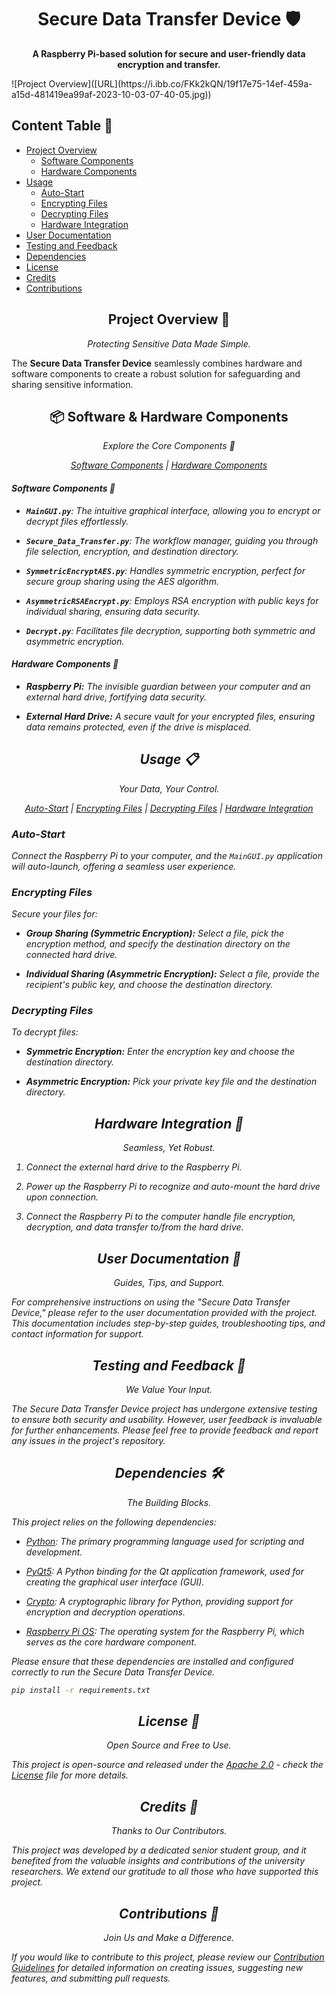 <!-- Title Section -->
<h1 align="center">Secure Data Transfer Device 🛡️</h1>

<p align="center">
  <strong>A Raspberry Pi-based solution for secure and user-friendly data encryption and transfer.</strong>
</p>
![Project Overview]([URL](https://i.ibb.co/FKk2kQN/19f17e75-14ef-459a-a15d-481419ea99af-2023-10-03-07-40-05.jpg))

<h2 align="left">Content Table 📑</h2>

- [Project Overview](#project-overview)
  - [Software Components](#software-components)
  - [Hardware Components](#hardware-components)
- [Usage](#usage)
  - [Auto-Start](#auto-start)
  - [Encrypting Files](#encrypting-files)
  - [Decrypting Files](#decrypting-files)
  - [Hardware Integration](#hardware-integration)
- [User Documentation](#user-documentation)
- [Testing and Feedback](#testing-and-feedback)
- [Dependencies](#dependencies)
- [License](#license)
- [Credits](#credits)
- [Contributions](#contributions)

<!-- Project Description -->
<h2 align="center">Project Overview 🚀</h2>

<p align="center">
  <em>Protecting Sensitive Data Made Simple.</em>
</p>

The **Secure Data Transfer Device** seamlessly combines hardware and software components to create a robust solution for safeguarding and sharing sensitive information.

<!-- Components Section -->
<h2 align="center">📦 Software & Hardware Components</h2>

<p align="center">
  <em>Explore the Core Components 🧩</strong>
</p>

<p align="center">
  <a href="#software-components">Software Components</a> |
  <a href="#hardware-components">Hardware Components</a>
</p>

<!-- Software Components Section -->
<h4 align="left" id="software-components">Software Components 📂</h4>

- **`MainGUI.py`**: The intuitive graphical interface, allowing you to encrypt or decrypt files effortlessly.

- **`Secure_Data_Transfer.py`**: The workflow manager, guiding you through file selection, encryption, and destination directory.

- **`SymmetricEncryptAES.py`**: Handles symmetric encryption, perfect for secure group sharing using the AES algorithm.

- **`AsymmetricRSAEncrypt.py`**: Employs RSA encryption with public keys for individual sharing, ensuring data security.

- **`Decrypt.py`**: Facilitates file decryption, supporting both symmetric and asymmetric encryption.

<!-- Hardware Components Section -->
<h4 align="left" id="hardware-components">Hardware Components 🧰</h4>

- **_Raspberry Pi:_** The invisible guardian between your computer and an external hard drive, fortifying data security.

- **_External Hard Drive:_** A secure vault for your encrypted files, ensuring data remains protected, even if the drive is misplaced.

<!-- Usage Section -->
<h2 align="center">Usage 📋</h2>

<p align="center">
  <em>Your Data, Your Control.</em>
</p>

<p align="center">
  <a href="#auto-start">Auto-Start</a> |
  <a href="#encrypting-files">Encrypting Files</a> |
  <a href="#decrypting-files">Decrypting Files</a> |
  <a href="#hardware-integration">Hardware Integration</a>
</p>

### Auto-Start

Connect the Raspberry Pi to your computer, and the `MainGUI.py` application will auto-launch, offering a seamless user experience.

### Encrypting Files

Secure your files for:

- **Group Sharing (Symmetric Encryption):** Select a file, pick the encryption method, and specify the destination directory on the connected hard drive.

- **Individual Sharing (Asymmetric Encryption):** Select a file, provide the recipient's public key, and choose the destination directory.

### Decrypting Files

To decrypt files:

- **Symmetric Encryption:** Enter the encryption key and choose the destination directory.

- **Asymmetric Encryption:** Pick your private key file and the destination directory.

<!-- Hardware Integration Section -->
<h2 align="center">Hardware Integration 🔌</h2>

<p align="center">
  <em>Seamless, Yet Robust.</em>
</p>

1. Connect the external hard drive to the Raspberry Pi.

2. Power up the Raspberry Pi to recognize and auto-mount the hard drive upon connection.

3. Connect the Raspberry Pi to the computer handle file encryption, decryption, and data transfer to/from the hard drive.

<!-- User Documentation Section -->
<h2 align="center">User Documentation 📖</h2>

<p align="center">
  <em>Guides, Tips, and Support.</em>
</p>

For comprehensive instructions on using the "Secure Data Transfer Device," please refer to the user documentation provided with the project. This documentation includes step-by-step guides, troubleshooting tips, and contact information for support.

<!-- Testing and Feedback Section -->
<h2 align="center">Testing and Feedback 🧪</h2>

<p align="center">
  <em>We Value Your Input.</em>
</p>

The Secure Data Transfer Device project has undergone extensive testing to ensure both security and usability. However, user feedback is invaluable for further enhancements. Please feel free to provide feedback and report any issues in the project's repository.

<!-- Dependencies Section -->
<h2 align="center">Dependencies 🛠️</h2>

<p align="center">
  <em>The Building Blocks.</em>
</p>

This project relies on the following dependencies:

- [Python](https://www.python.org/): The primary programming language used for scripting and development.

- [PyQt5](https://pypi.org/project/PyQt5/): A Python binding for the Qt application framework, used for creating the graphical user interface (GUI).

- [Crypto](https://pypi.org/project/pycryptodome/): A cryptographic library for Python, providing support for encryption and decryption operations.

- [Raspberry Pi OS](https://www.raspberrypi.org/software/): The operating system for the Raspberry Pi, which serves as the core hardware component.

Please ensure that these dependencies are installed and configured correctly to run the Secure Data Transfer Device.

```bash
pip install -r requirements.txt
```

<!-- License Section -->
<h2 align="center">License 📜</h2>

<p align="center">
  <em>Open Source and Free to Use.</em>
</p>

This project is open-source and released under the [Apache 2.0](https://www.apache.org/licenses/LICENSE-2.0) - check the [License](LICENSE) file for more details.

<!-- Credits Section -->
<h2 align="center">Credits 🙌</h2>

<p align="center">
  <em>Thanks to Our Contributors.</em>
</p>

This project was developed by a dedicated senior student group, and it benefited from the valuable insights and contributions of the university researchers. We extend our gratitude to all those who have supported this project.

<!-- Contributions Section -->
<h2 align="center">Contributions 🤝</h2>

<p align="center">
  <em>Join Us and Make a Difference.</em>
</p>

If you would like to contribute to this project, please review our [Contribution Guidelines](CONTRIBUTING.md) for detailed information on creating issues, suggesting new features, and submitting pull requests.
```
